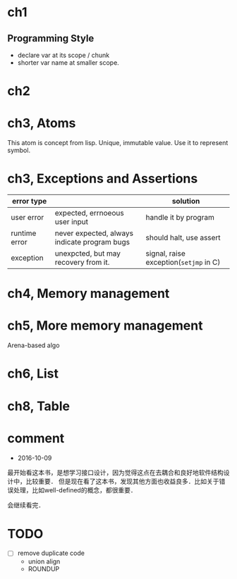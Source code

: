 # ch1
## Programming Style

- declare var at its scope / chunk
- shorter var name at smaller scope.

# ch2

# ch3, Atoms

This atom is concept from lisp. Unique, immutable value. Use it to represent symbol.

# ch3, Exceptions and Assertions

| error type    |                                              | solution                |
|---------------|----------------------------------------------|-------------------------|
| user error    | expected, errnoeous user input               | handle it by program    |
| runtime error | never expected, always indicate program bugs | should halt, use assert |
| exception     | unexpcted, but may recovery from it.         | signal, raise exception(`setjmp` in C) |

# ch4, Memory management

# ch5, More memory management

Arena-based algo

# ch6, List

# ch8, Table

# comment

- 2016-10-09

最开始看这本书，是想学习接口设计，因为觉得这点在去耦合和良好地软件结构设计中，比较重要．
但是现在看了这本书，发现其他方面也收益良多．比如关于错误处理，比如well-defined的概念，都很重要．

会继续看完．

# TODO

- [ ] remove duplicate code
    - union align
    - ROUNDUP
